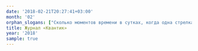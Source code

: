 ```yaml
---
date: '2018-02-21T20:27:41+03:00'
month: '02'
orphan_slogans: ["Сколько моментов времени в сутках, когда одна стрелка часов делит пополам угол между двумя другими стрелками?", "Измерение атмосферного давления своими руками.", "Трудности перевода с древнерусского.", "О том, как бумажный квадрат заменяет циркуль и линейку.", "Задача, где по фотографиям грузинских монет нужно восстановить их номинал.", "Два благородных металла, история имён ниобия, молибден и первый в таблице Менделеева искуственно созданный элемент.", "Составьте фигуру из деталек одного типа, которую можно сложить из деталек другого типа.", "Избранные задачи LXXXIV Санкт-Петербургской олимпиады по математике.", "Задача-картинка о солнечных бликах на занавеске.", "Задача-картинка о колёсах грузового автомобиля",]
title: Журнал «Квантик»
year: '2018'
sample: true
---
```


